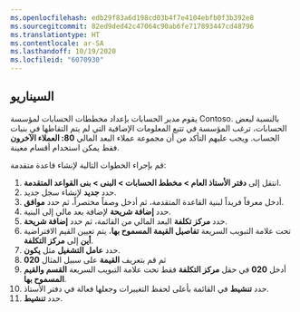 ```yaml
---
ms.openlocfilehash: edb29f83a6d198cd03b4f7e4104ebfb0f3b392e8
ms.sourcegitcommit: 82ed9ded42c47064c90ab6fe717893447cd48796
ms.translationtype: HT
ms.contentlocale: ar-SA
ms.lasthandoff: 10/19/2020
ms.locfileid: "6070930"
---
```

## <a name="scenario"></a>السيناريو

يقوم مدير الحسابات بإعداد مخططات الحسابات لمؤسسة Contoso. بالنسبة لبعض الحسابات، ترغب المؤسسة في تتبع المعلومات الإضافية التي لم يتم التقاطها في بنيات الحساب. ويجب عليهم التأكد من أن مجموعة عملاء البعد المالي **80: العملاء الآخرون** فقط يمكن استخدام أقسام معينة.  

قم بإجراء الخطوات التالية لإنشاء قاعدة متقدمة: 

1.  انتقل إلى **دفتر الأستاذ العام > مخطط الحسابات > البنى > بنى القواعد المتقدمة**.    
2.  حدد **جديد** لإنشاء سجل جديد.  
3.  أدخل معرفاً فريداً لبنية القاعدة المتقدمة، ثم أدخل وصفاً مختصراً، ثم حدد **موافق**.  
4.  حدد **إضافة شريحة** لإضافة بعد مالي إلى البنية.  
5.  حدد **مركز تكلفة** البعد المالي من القائمة، ثم حدد **إضافة شريحة**.  
7.  تحت علامة التبويب السريعة **تفاصيل القيمة المسموح بها**، يتم تعيين القيم الافتراضية **أين** إلى **مركز  التكلفة**. 
8.  حدد **عامل التشغيل** مثل **يكون**.
9.  ثم قم بتعريف **القيمة** على سبيل المثال **020** 
10. أدخل **020** في حقل **مركز التكلفة** فقط تحت علامة التبويب السريعة **القسم والقيم المسموح بها**. 
11. حدد **تنشيط** في القائمة بأعلى لحفظ التغييرات وجعلها فعالة في دفتر الأستاذ.
12. حدد **تنشيط**.






